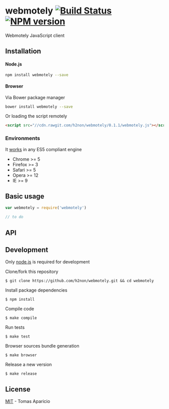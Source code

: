 # webmotely [![Build Status](https://secure.travis-ci.org/h2non/webmotely.js.png?branch=master)][travis] [![NPM version](https://badge.fury.io/js/webmotely.js.png)][npm]

Webmotely JavaScript client

## Installation

#### Node.js

```bash
npm install webmotely --save
```

#### Browser

Via Bower package manager
```bash
bower install webmotely --save
```

Or loading the script remotely
```html
<script src="//cdn.rawgit.com/h2non/webmotely/0.1.1/webmotely.js"></script>
```

### Environments

It [works](http://kangax.github.io/compat-table/es5/) in any ES5 compliant engine

- Chrome >= 5
- Firefox >= 3
- Safari >= 5
- Opera >= 12
- IE >= 9

## Basic usage

```js
var webmotely = require('webmotely')
```

```js
// to do
```

## API

## Development

Only [node.js](http://nodejs.org) is required for development

Clone/fork this repository
```
$ git clone https://github.com/h2non/webmotely.git && cd webmotely
```

Install package dependencies
```
$ npm install
```

Compile code
```
$ make compile
```

Run tests
```
$ make test
```

Browser sources bundle generation
```
$ make browser
```

Release a new version
```
$ make release
```

## License

[MIT](http://opensource.org/licenses/MIT) - Tomas Aparicio

[travis]: http://travis-ci.org/webmotely/webmotely.js
[npm]: http://npmjs.org/package/webmotely.js
